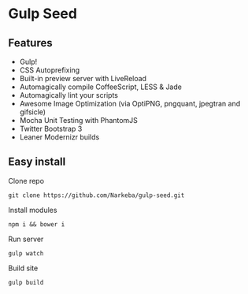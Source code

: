 # Gulp Seed

## Features

* Gulp!
* CSS Autoprefixing
* Built-in preview server with LiveReload
* Automagically compile CoffeeScript, LESS & Jade
* Automagically lint your scripts
* Awesome Image Optimization (via OptiPNG, pngquant, jpegtran and gifsicle)
* Mocha Unit Testing with PhantomJS
* Twitter Bootstrap 3
* Leaner Modernizr builds

## Easy install

Clone repo
```
git clone https://github.com/Narkeba/gulp-seed.git
```

Install modules
```
npm i && bower i
```

Run server
```
gulp watch
```

Build site
```
gulp build
```